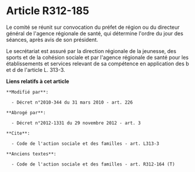 # Article R312-185

Le comité se réunit sur convocation du préfet de région ou du directeur général de l'agence régionale de santé, qui détermine
l'ordre du jour des séances, après avis de son président. 

Le secrétariat est assuré par la direction régionale de la jeunesse, des sports et de la cohésion sociale et par l'agence
régionale de santé pour les établissements et services relevant de sa compétence en application des b et d de l'article L.
313-3.

**Liens relatifs à cet article**

	**Modifié par**:

	  - Décret n°2010-344 du 31 mars 2010 - art. 226

	**Abrogé par**:

	  - Décret n°2012-1331 du 29 novembre 2012 - art. 3

	**Cite**:

	  - Code de l'action sociale et des familles - art. L313-3

	**Anciens textes**:

	  - Code de l'action sociale et des familles - art. R312-164 (T)
